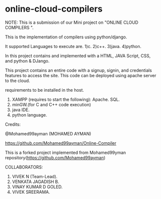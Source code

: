 # online-cloud-compilers

NOTE: This is a submission of our Mini project on "ONLINE CLOUD COMPILERS ".

This is the implementation of compilers using python/django.

It supported Languages to execute are.
1)c.
2)c++.
3)java.
4)python.

In this project contains and implemented with a HTML, JAVA Script, CSS, and python & DJango.

This project contains an entire code with a signup, signin, and credentials features to access the site.
This code can be deployed using apache server to the cloud.

requirements to be installed in the host.

1) XAMPP (requires to start the following):
    Apache.
    SQL. 
3) minGW.(for C and C++ code execution)
4) java IDE.
5) python language.

Credits:

@Mohamed99ayman (MOHAMED AYMAN)

https://github.com/Mohamed99ayman/Online-Compiler


This is a forked project implemented from Mohamed99yman repository(https://github.com/Mohamed99ayman)

COLLABORATORS:

1) VIVEK N (Team-Lead).
2) VENKATA JAGADISH B.
3) VINAY KUMAR D GOLED.
4) VIVEK SREERAMA.
